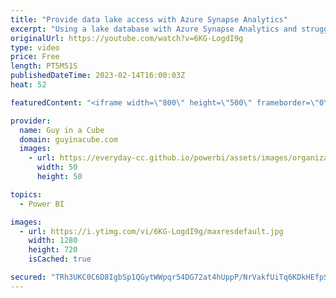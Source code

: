 ```yaml
---
title: "Provide data lake access with Azure Synapse Analytics"
excerpt: "Using a lake database with Azure Synapse Analytics and struggling to figure out permissions needed for your data readers? Patrick and Adam show you what's missing!  Azure Synapse Access Control https://learn.microsoft.com/azure/synapse-analytics/security/synapse-workspace-access-control-overview  How"
originalUrl: https://youtube.com/watch?v=6KG-LogdI9g
type: video
price: Free
length: PT5M51S
publishedDateTime: 2023-02-14T16:00:03Z
heat: 52

featuredContent: "<iframe width=\"800\" height=\"500\" frameborder=\"0\" src=\"https://www.youtube.com/embed/6KG-LogdI9g\" allow=\"accelerometer; autoplay; encrypted-media; gyroscope; picture-in-picture\" allowfullscreen></iframe>"

provider:
  name: Guy in a Cube
  domain: guyinacube.com
  images:
    - url: https://everyday-cc.github.io/powerbi/assets/images/organizations/guyinacube.com-50x50.jpg
      width: 50
      height: 50

topics:
  - Power BI

images:
  - url: https://i.ytimg.com/vi/6KG-LogdI9g/maxresdefault.jpg
    width: 1280
    height: 720
    isCached: true

secured: "TRh3UKC0C6D8IgbSp1QGytWWpqr54DG72at4hUppP/NrVakfUiTq6KDkHEfpSol9QJ5B4HAKfDrcggkC3A9TQQ6dg1s134tPUqyA0c68vQaQ2qhPFZIOEDpGaOtcyfo6KOoWKTZLjBegk9auo+/8Rqe4caAa73xQOaagwIHuIX/B0+xIsJNhKgInZ3hFR+zv8wX0Hqj95nA/fFuJ1kSpqfvmvGYz8kQ/r6Yk3RS9fdcczPmFwX1gTNwQAy0j3+GrR7aMBiYzlImJJd8zxaiie7ZVTOCefDpm7IDGyqGKjE4sJqLQ5av6ugjmRysUQmw9TLte59/2qy6Kls6Pr42azlhRLdvBdJdxZV+HcoC4YvKCliJGoP2ZWhiYH/su1irwFXSXNoboLETJ97cvuRN49gUAvglw3y6+N6XhXyUiLuQ=;2+kyCF2BQdvkFrVqFGB7gA=="
---
```


